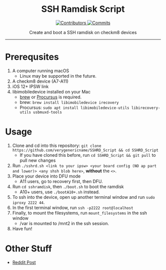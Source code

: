 <h1 align="center">SSH Ramdisk Script</h1>

<p align="center">
  <a href="https://github.com/verygenericname/SSHRD_Script/graphs/contributors" target="_blank">
    <img src="https://img.shields.io/github/contributors/verygenericname/SSHRD_Script.svg" alt="Contributors">
  </a>
  <a href="https://github.com/verygenericname/SSHRD_Script/commits/main" target="_blank">
    <img src="https://img.shields.io/github/commit-activity/w/verygenericname/SSHRD_Script.svg" alt="Commits">
  </a>
</p>

<p align="center">
Create and boot a SSH ramdisk on checkm8 devices
</p>

---

# Prerequsites
1. A computer running macOS
    - Linux may be supported in the future.
2. A checkm8 device (A7-A11)
3. iOS 12+ IPSW link
4. libimobiledevice installed on your Mac
    - [brew](https://brew.sh) or [Procursus](https://github.com/ProcursusTeam/Procursus) is required.
    - brew: `brew install libimobiledevice irecovery`
    - Procursus: `sudo apt install libimobiledevice-utils libirecovery-utils usbmuxd-tools`

# Usage
1. Clone and cd into this repository: `git clone https://github.com/verygenericname/SSHRD_Script && cd SSHRD_Script`
    - If you have cloned this before, run `cd SSHRD_Script && git pull` to pull new changes
2. Run `./sshrd.sh <link to your ipsw> <your board config (NO ap part and lower)> <any shsh blob here>`, **without** the `<>`.
3. Place your device into DFU mode
    - A11 users, go to recovery first, then DFU.
4. Run `cd sshramdisk`, then `./boot.sh` to boot the ramdisk
    - A10+ users, use `./bootA10+.sh` instead.
5. To ssh into the device, open up another terminal window and run `sudo iproxy 2222 44`.
6. In the first terminal window, run `ssh -p2222 root@localhost`
7. Finally, to mount the filesystems, run `mount_filesystems` in the ssh window
    - /var is mounted to /mnt2 in the ssh session.
8. Have fun!

# Other Stuff
- [Reddit Post](https://www.reddit.com/r/jailbreak/comments/wgiye1/free_release_ssh_ramdisk_creator_for_iphones_ipad/)
